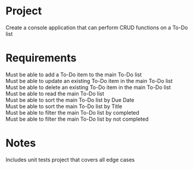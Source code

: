 Project
======= 
Create a console application that can perform CRUD functions on a To-Do list

Requirements
============
Must be able to add a To-Do item to the main To-Do list  
Must be able to update an existing To-Do item in the main To-Do list  
Must be able to delete an existing To-Do item in the main To-Do list  
Must be able to read the main To-Do list  
Must be able to sort the main To-Do list by Due Date  
Must be able to sort the main To-Do list by Title  
Must be able to filter the main To-Do list by completed  
Must be able to filter the main To-Do list by not completed  

Notes
=====
Includes unit tests project that covers all edge cases
